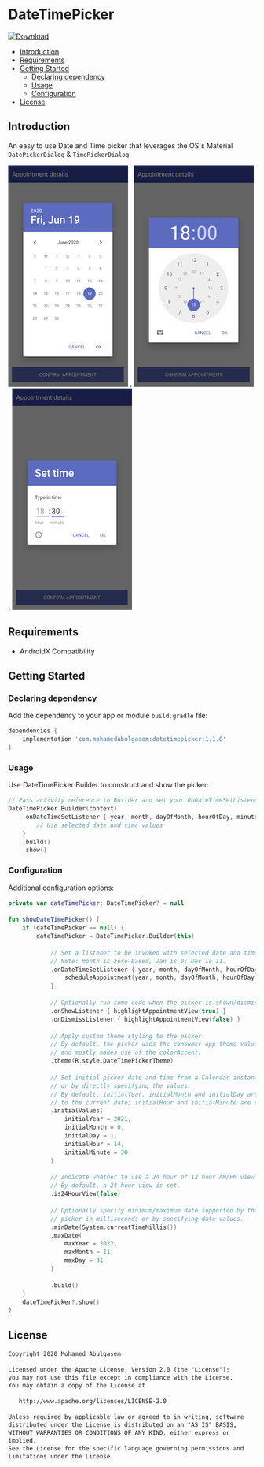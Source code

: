 # DateTimePicker
[![Download](https://api.bintray.com/packages/mohamedabulgasem/maven/datetimepicker/images/download.svg)](https://bintray.com/mohamedabulgasem/maven/datetimepicker/_latestVersion)

  - [Introduction](#introduction)
  - [Requirements](#requirements)
  - [Getting Started](#getting-started)
    - [Declaring dependency](#declaring-dependency)
    - [Usage](#usage)
    - [Configuration](#configuration)
  - [License](#license)

## Introduction
An easy to use Date and Time picker that leverages the OS's Material
`DatePickerDialog` & `TimePickerDialog`.

![](static/datepicker_screenshot.png) .
![](static/timepicker_clock_screenshot.png) .
![](static/timepicker_input_screenshot.png)

## Requirements

- AndroidX Compatibility

## Getting Started

### Declaring dependency

Add the dependency to your app or module `build.gradle` file:

```gradle
dependencies {
    implementation 'com.mohamedabulgasem:datetimepicker:1.1.0'
}
```

### Usage

Use DateTimePicker Builder to construct and show the picker:

```kotlin
// Pass activity reference to Builder and set your OnDateTimeSetListener
DateTimePicker.Builder(context)
    .onDateTimeSetListener { year, month, dayOfMonth, hourOfDay, minute ->
        // Use selected date and time values
    }
    .build()
    .show()
```

### Configuration

Additional configuration options:

```kotlin
private var dateTimePicker: DateTimePicker? = null

fun showDateTimePicker() {
    if (dateTimePicker == null) {
        dateTimePicker = DateTimePicker.Builder(this)
        
            // Set a listener to be invoked with selected date and time values.
            // Note: month is zero-based, Jan is 0; Dec is 11.
            .onDateTimeSetListener { year, month, dayOfMonth, hourOfDay, minute ->
                scheduleAppointment(year, month, dayOfMonth, hourOfDay, minute)
            }
            
            // Optionally run some code when the picker is shown/dismissed.
            .onShowListener { highlightAppointmentView(true) }
            .onDismissListener { highlightAppointmentView(false) }
            
            // Apply custom theme styling to the picker.
            // By default, the picker uses the consumer app theme values 
            // and mostly makes use of the colorAccent.
            .theme(R.style.DateTimePickerTheme)
            
            // Set initial picker date and time from a Calendar instance 
            // or by directly specifying the values.
            // By default, initialYear, initialMonth and initialDay are set 
            // to the current date; initialHour and initialMinute are set to zero.
            .initialValues(
                initialYear = 2021,
                initialMonth = 0,
                initialDay = 1,
                initialHour = 14,
                initialMinute = 30
            )
            
            // Indicate whether to use a 24 hour or 12 hour AM/PM view for the time picker.
            // By default, a 24 hour view is set.
            .is24HourView(false)
            
            // Optionally specify minimum/maximum date supported by the 
            // picker in milliseconds or by specifying date values.
            .minDate(System.currentTimeMillis())
            .maxDate(
                maxYear = 2022,
                maxMonth = 11,
                maxDay = 31
            )
 
            .build()
    }
    dateTimePicker?.show()
}
```

## License

    Copyright 2020 Mohamed Abulgasem

    Licensed under the Apache License, Version 2.0 (the "License");
    you may not use this file except in compliance with the License.
    You may obtain a copy of the License at

       http://www.apache.org/licenses/LICENSE-2.0

    Unless required by applicable law or agreed to in writing, software
    distributed under the License is distributed on an "AS IS" BASIS,
    WITHOUT WARRANTIES OR CONDITIONS OF ANY KIND, either express or implied.
    See the License for the specific language governing permissions and
    limitations under the License.
